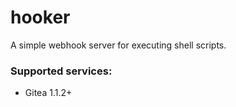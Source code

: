 # hooker

A simple webhook server for executing shell scripts.

### Supported services:
- Gitea 1.1.2+
